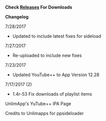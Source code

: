 **Check [Releases](https://github.com/JMccormick264/YouTubePP/releases) For Downloads**

**Changelog**

7/28/2017

 - Updated to include latest fixes for sideload

7/27/2017

 - Re-uploaded to include new fixes


7/23/2017

 - Updated YouTube++ to App Version 12.28

7/17/2017 (2)

 - 1.4r-53 Fix downloads of playlist items


UnlimApp's YuTube++ IPA Page

Credits to Unlimapps for ppsideloader
